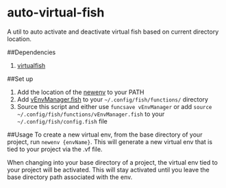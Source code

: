 # auto-virtual-fish

A util to auto activate and deactivate virtual fish based on current directory location.

##Dependencies
1. [virtualfish](https://github.com/adambrenecki/virtualfish)

##Set up
1. Add the location of the [newenv](https://github.com/cravatsc/auto-virtual-fish/blob/master/Utils/newenv) to your PATH
2. Add [vEnvManager.fish](https://github.com/cravatsc/auto-virtual-fish/blob/master/functions/vEnvManager.fish) to your `~/.config/fish/functions/` directory
3. Source this script and either use `funcsave vEnvManager` or add `source ~/.config/fish/functions/vEnvManager.fish` to your `~/.config/fish/config.fish` file

##Usage
To create a new virtual env, from the base directory of your project, run `newenv {envName}`. This will generate a new virtual env that is tied to your project via the .vf file.

When changing into your base directory of a project, the virtual env tied to your project will be activated. This will stay activated until you leave the base directory path associated with the env.
